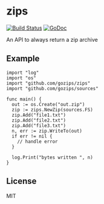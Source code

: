 # zips


[![Build Status](https://travis-ci.org/gozips/zips.svg?branch=master)](https://travis-ci.org/gozips/zips)
[![GoDoc](https://godoc.org/github.com/gozips/zips?status.svg)](http://godoc.org/github.com/gozips/zips)

An API to always return a zip archive

## Example

    import "log"
    import "os"
    import "github.com/gozips/zips"
    import "github.com/gozips/sources"

    func main() {
      out := os.Create("out.zip")
      zip := zips.NewZip(sources.FS)
      zip.Add("file1.txt")
      zip.Add("file2.txt")
      zip.Add("file3.txt")
      n, err := zip.WriteTo(out)
      if err != nil {
        // handle error
      }

      log.Print("bytes written ", n)
    }

## License

MIT
